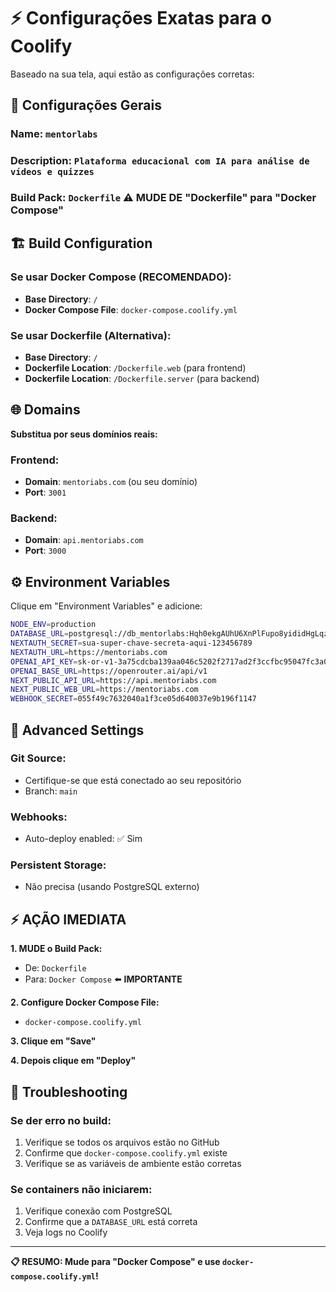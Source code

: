 # ⚡ Configurações Exatas para o Coolify

Baseado na sua tela, aqui estão as configurações corretas:

## 🎯 **Configurações Gerais**

### **Name**: `mentorlabs`
### **Description**: `Plataforma educacional com IA para análise de vídeos e quizzes`
### **Build Pack**: `Dockerfile` ⚠️ **MUDE DE "Dockerfile" para "Docker Compose"**

## 🏗️ **Build Configuration**

### Se usar **Docker Compose** (RECOMENDADO):
- **Base Directory**: `/`
- **Docker Compose File**: `docker-compose.coolify.yml`

### Se usar **Dockerfile** (Alternativa):
- **Base Directory**: `/`
- **Dockerfile Location**: `/Dockerfile.web` (para frontend)
- **Dockerfile Location**: `/Dockerfile.server` (para backend)

## 🌐 **Domains** 

**Substitua por seus domínios reais:**

### Frontend:
- **Domain**: `mentoriabs.com` (ou seu domínio)
- **Port**: `3001`

### Backend:
- **Domain**: `api.mentoriabs.com`
- **Port**: `3000`

## ⚙️ **Environment Variables**

Clique em "Environment Variables" e adicione:

```bash
NODE_ENV=production
DATABASE_URL=postgresql://db_mentorlabs:Hqh0ekgAUhU6XnPlFupo8yididHgLqzSTnnnyc49iUuEpQ8vTcDWl7w6pZ31IAFx@mentoriabs:5432/postgres
NEXTAUTH_SECRET=sua-super-chave-secreta-aqui-123456789
NEXTAUTH_URL=https://mentoriabs.com
OPENAI_API_KEY=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
OPENAI_BASE_URL=https://openrouter.ai/api/v1
NEXT_PUBLIC_API_URL=https://api.mentoriabs.com
NEXT_PUBLIC_WEB_URL=https://mentoriabs.com
WEBHOOK_SECRET=055f49c7632040a1f3ce05d640037e9b196f1147
```

## 🔧 **Advanced Settings**

### **Git Source**:
- Certifique-se que está conectado ao seu repositório
- Branch: `main`

### **Webhooks**:
- Auto-deploy enabled: ✅ Sim

### **Persistent Storage**: 
- Não precisa (usando PostgreSQL externo)

## ⚡ **AÇÃO IMEDIATA**

**1. MUDE o Build Pack:**
   - De: `Dockerfile`
   - Para: `Docker Compose` ⬅️ **IMPORTANTE**

**2. Configure Docker Compose File:**
   - `docker-compose.coolify.yml`

**3. Clique em "Save"**

**4. Depois clique em "Deploy"**

## 🚨 **Troubleshooting**

### Se der erro no build:
1. Verifique se todos os arquivos estão no GitHub
2. Confirme que `docker-compose.coolify.yml` existe
3. Verifique se as variáveis de ambiente estão corretas

### Se containers não iniciarem:
1. Verifique conexão com PostgreSQL
2. Confirme que a `DATABASE_URL` está correta
3. Veja logs no Coolify

---

**📋 RESUMO: Mude para "Docker Compose" e use `docker-compose.coolify.yml`!**